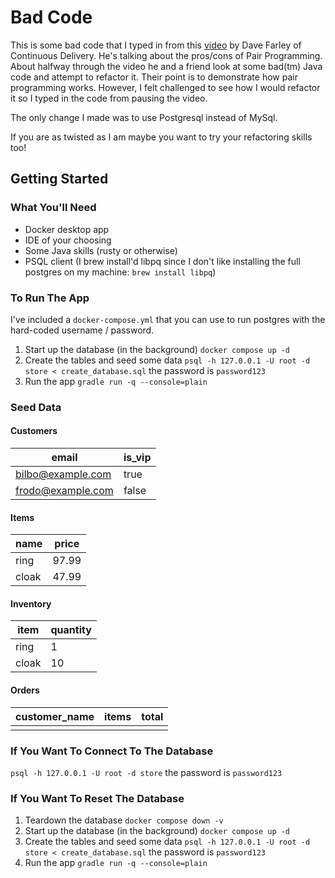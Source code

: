 # Bad Code

This is some bad code that I typed in from this [video](https://youtu.be/fbxMV76e7_E?si=3QiMOvKmhTKRv5ZV) by Dave Farley of Continuous Delivery. He's talking about the pros/cons of Pair Programming. About halfway through the video he and a friend look at some bad(tm) Java code and attempt to refactor it. Their point is to demonstrate how pair programming works. However, I felt challenged to see how I would refactor it so I typed in the code from pausing the video.

The only change I made was to use Postgresql instead of MySql.

If you are as twisted as I am maybe you want to try your refactoring skills too!

## Getting Started

### What You'll Need

- Docker desktop app
- IDE of your choosing
- Some Java skills (rusty or otherwise)
- PSQL client (I brew install'd libpq since I don't like installing the full postgres on my machine: `brew install libpq`)

### To Run The App

I've included a `docker-compose.yml` that you can use to run postgres with the hard-coded username / password.

1. Start up the database (in the background)
    `docker compose up -d`
2. Create the tables and seed some data
    `psql -h 127.0.0.1 -U root -d store < create_database.sql`
    the password is `password123`
3. Run the app
    `gradle run -q --console=plain`

### Seed Data

#### Customers

| email | is_vip |
|---|---|
| bilbo@example.com | true |
| frodo@example.com | false |

#### Items

| name | price |
|---|---|
| ring | 97.99 |
| cloak | 47.99 |

#### Inventory

| item | quantity |
|---|---|
| ring | 1 |
| cloak | 10 |

#### Orders

| customer_name | items | total |
|---|---|---|
| | | |

### If You Want To Connect To The Database

`psql -h 127.0.0.1 -U root -d store`
the password is `password123`

### If You Want To Reset The Database

1. Teardown the database
    `docker compose down -v`
1. Start up the database (in the background)
    `docker compose up -d`
3. Create the tables and seed some data
    `psql -h 127.0.0.1 -U root -d store < create_database.sql`
    the password is `password123`
4. Run the app
    `gradle run -q --console=plain`

